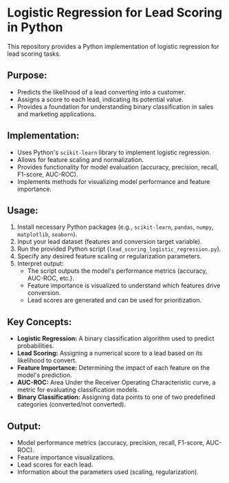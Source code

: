 # Logistic Regression for Lead Scoring in Python

This repository provides a Python implementation of logistic regression for lead scoring tasks.

## Purpose:

* Predicts the likelihood of a lead converting into a customer.
* Assigns a score to each lead, indicating its potential value.
* Provides a foundation for understanding binary classification in sales and marketing applications.

## Implementation:

* Uses Python's `scikit-learn` library to implement logistic regression.
* Allows for feature scaling and normalization.
* Provides functionality for model evaluation (accuracy, precision, recall, F1-score, AUC-ROC).
* Implements methods for visualizing model performance and feature importance.

## Usage:

1.  Install necessary Python packages (e.g., `scikit-learn`, `pandas`, `numpy`, `matplotlib`, `seaborn`).
2.  Input your lead dataset (features and conversion target variable).
3.  Run the provided Python script (`lead_scoring_logistic_regression.py`).
4.  Specify any desired feature scaling or regularization parameters.
5.  Interpret output:
    * The script outputs the model's performance metrics (accuracy, AUC-ROC, etc.).
    * Feature importance is visualized to understand which features drive conversion.
    * Lead scores are generated and can be used for prioritization.

## Key Concepts:

* **Logistic Regression:** A binary classification algorithm used to predict probabilities.
* **Lead Scoring:** Assigning a numerical score to a lead based on its likelihood to convert.
* **Feature Importance:** Determining the impact of each feature on the model's prediction.
* **AUC-ROC:** Area Under the Receiver Operating Characteristic curve, a metric for evaluating classification models.
* **Binary Classification:** Assigning data points to one of two predefined categories (converted/not converted).

## Output:

* Model performance metrics (accuracy, precision, recall, F1-score, AUC-ROC).
* Feature importance visualizations.
* Lead scores for each lead.
* Information about the parameters used (scaling, regularization).
